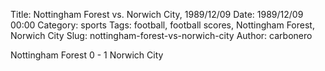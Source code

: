 Title: Nottingham Forest vs. Norwich City, 1989/12/09
Date: 1989/12/09 00:00
Category: sports
Tags: football, football scores, Nottingham Forest, Norwich City
Slug: nottingham-forest-vs-norwich-city
Author: carbonero


Nottingham Forest 0 - 1 Norwich City
